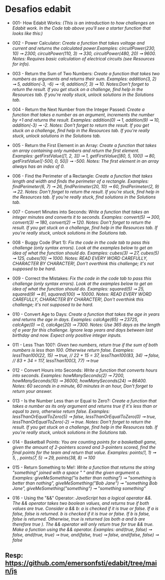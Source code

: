 # Desafios edabit

- 001- How Edabit Works:
  _(This is an introduction to how challenges on Edabit work. In the Code tab above you'll see a starter function that looks like this:)_
- 002 - Power Calculator:
  _Create a function that takes voltage and current and returns the calculated power.Examples: circuitPower(230, 10) ➞ 2300, circuitPower(110, 3) ➞ 330, circuitPower(480, 20) ➞ 9600. Notes: Requires basic calculation of electrical circuits (see Resources for info)._
- 003 - Return the Sum of Two Numbers:
  _Create a function that takes two numbers as arguments and returns their sum. Examples: addition(3, 2) ➞ 5, addition(-3, -6) ➞ -9, addition(7, 3) ➞ 10. Notes:Don't forget to return the result. If you get stuck on a challenge, find help in the Resources tab. If you're really stuck, unlock solutions in the Solutions tab._
- 004 - Return the Next Number from the Integer Passed:
  _Create a function that takes a number as an argument, increments the number by +1 and returns the result. Examples: addition(0) ➞ 1, addition(9) ➞ 10, addition(-3) ➞ -2. Notes: Don't forget to return the result. If you get stuck on a challenge, find help in the Resources tab. If you're really stuck, unlock solutions in the Solutions tab._

- 005 - Return the First Element in an Array:
  _Create a function that takes an array containing only numbers and return the first element. Examples: getFirstValue([1, 2, 3]) ➞ 1, getFirstValue([80, 5, 100]) ➞ 80, getFirstValue([-500, 0, 50]) ➞ -500. Notes: The first element in an array always has an index of 0._

- 006 - Find the Perimeter of a Rectangle:
  _Create a function that takes length and width and finds the perimeter of a rectangle. Examples: findPerimeter(6, 7) ➞ 26, findPerimeter(20, 10) ➞ 60, findPerimeter(2, 9) ➞ 22. Notes: Don't forget to return the result. If you're stuck, find help in the Resources tab. If you're really stuck, find solutions in the Solutions tab._

- 007 - Convert Minutes into Seconds:
  _Write a function that takes an integer minutes and converts it to seconds. Examples: convert(5) ➞ 300, convert(3) ➞ 180, convert(2) ➞ 120. Notes: Don't forget to return the result. If you get stuck on a challenge, find help in the Resources tab. If you're really stuck, unlock solutions in the Solutions tab._

- 008 - Buggy Code (Part 1):
  _Fix the code in the code tab to pass this challenge (only syntax errors). Look at the examples below to get an idea of what the function should do. Examples: cubes(3) ➞ 27, cubes(5) ➞ 125, cubes(10) ➞ 1000. Notes: READ EVERY WORD CAREFULLY, CHARACTER BY CHARACTER!, Don't overthink this challenge; it's not supposed to be hard._

- 009 - Correct the Mistakes:
  _Fix the code in the code tab to pass this challenge (only syntax errors). Look at the examples below to get an idea of what the function should do. Examples: squared(5) ➞ 25, squared(9) ➞ 81, squared(100) ➞ 10000. Notes: READ EVERY WORD CAREFULLY, CHARACTER BY CHARACTER!, Don't overthink this challenge; it's not supposed to be hard._

- 010 - Convert Age to Days:
  _Create a function that takes the age in years and returns the age in days. Examples: calcAge(65) ➞ 23725, calcAge(0) ➞ 0, calcAge(20) ➞ 7300. Notes: Use 365 days as the length of a year for this challenge. Ignore leap years and days between last birthday and now. Expect only positive integer inputs._

- 011 - Less Than 100?:
  _Given two numbers, return true if the sum of both numbers is less than 100. Otherwise return false. Examples: lessThan100(22, 15) ➞ true, // 22 + 15 = 37, lessThan100(83, 34) ➞ false, // 83 + 34 = 117, lessThan100(3, 77) ➞ true_

- 012 - Convert Hours into Seconds:
  _Write a function that converts hours into seconds. Examples: howManySeconds(2) ➞ 7200, howManySeconds(10) ➞ 36000, howManySeconds(24) ➞ 86400. Notes: 60 seconds in a minute, 60 minutes in an hour, Don't forget to return your answer._

- 013 - Is the Number Less than or Equal to Zero?:
  _Create a function that takes a number as its only argument and returns true if it's less than or equal to zero, otherwise return false. Examples: lessThanOrEqualToZero(5) ➞ false, lessThanOrEqualToZero(0) ➞ true, lessThanOrEqualToZero(-2) ➞ true. Notes: Don't forget to return the result. If you get stuck on a challenge, find help in the Resources tab. If you're really stuck, unlock solutions in the Solutions tab._

- 014 - Basketball Points:
  _You are counting points for a basketball game, given the amount of 2-pointers scored and 3-pointers scored, find the final points for the team and return that value. Examples: points(1, 1) ➞ 5, , points(7, 5) ➞ 29, points(38, 8) ➞ 100_

- 015 - Return Something to Me!:
  _Write a function that returns the string "something" joined with a space " " and the given argument a. Examples: giveMeSomething("is better than nothing") ➞ "something is better than nothing", giveMeSomething("Bob Jane") ➞ "something Bob Jane", giveMeSomething("something") ➞ "something something"_

- 016 - Using the "&&" Operator:
  _JavaScript has a logical operator &&. The && operator takes two boolean values, and returns true if both values are true. Consider a && b: a is checked if it is true or false. If a is false, false is returned. b is checked if it is true or false. If b is false, false is returned. Otherwise, true is returned (as both a and b are therefore true ). The && operator will only return true for true && true. Make a function using the && operator. Examples: and(true, false) ➞ false, and(true, true) ➞ true, and(false, true) ➞ false, and(false, false) ➞ false_

## Resp: https://github.com/emersonfsti/edabit/tree/main/js
